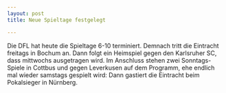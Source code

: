```yaml
---
layout: post
title: Neue Spieltage festgelegt

---
```


Die DFL hat heute die Spieltage 6-10 terminiert. Demnach tritt die Eintracht freitags in Bochum an. Dann folgt ein Heimspiel gegen den Karlsruher SC, dass mittwochs ausgetragen wird. Im Anschluss stehen zwei Sonntags-Spiele in Cottbus und gegen Leverkusen auf dem Programm, ehe endlich mal wieder samstags gespielt wird: Dann gastiert die Eintracht beim Pokalsieger in Nürnberg.


